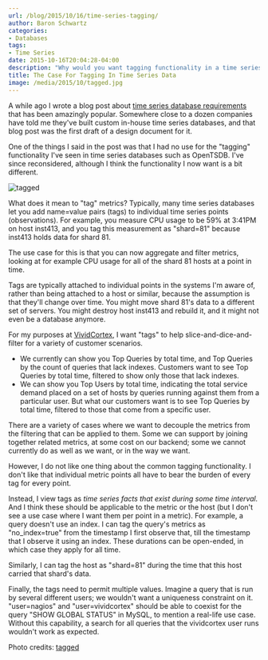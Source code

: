 ```yaml
---
url: /blog/2015/10/16/time-series-tagging/
author: Baron Schwartz
categories:
- Databases
tags:
- Time Series
date: 2015-10-16T20:04:28-04:00
description: "Why would you want tagging functionality in a time series database?"
title: The Case For Tagging In Time Series Data
image: /media/2015/10/tagged.jpg
---
```


A while ago I wrote a blog post about [time series database
requirements](/blog/2014/06/08/time-series-database-requirements/) that has been
amazingly popular. Somewhere close to a dozen companies have told me they've
built custom in-house time series databases, and that blog post was the first
draft of a design document for it.

One of the things I said in the post was that I had no use for the "tagging"
functionality I've seen in time series databases such as OpenTSDB. I've since
reconsidered, although I think the functionality I now want is a bit different.

![tagged](/media/2015/10/tagged.jpg)

<!--more-->

What does it mean to "tag" metrics? Typically, many time series databases let
you add name=value pairs (tags) to individual time series points (observations).
For example, you measure CPU usage to be 59% at 3:41PM on host inst413, and you tag
this measurement as "shard=81" because inst413 holds data for shard 81.

The use case for this is that you can now aggregate and filter metrics, looking
at for example CPU usage for all of the shard 81 hosts at a point in time.

Tags are typically attached to individual points in the systems I'm aware of,
rather than being attached to a host or similar, because the assumption is that
they'll change over time. You might move shard 81's data to a different set of
servers. You might destroy host inst413 and rebuild it, and it might not even be
a database anymore.

For my purposes at [VividCortex](https://www.vividcortex.com/), I want "tags" to
help slice-and-dice-and-filter for a variety of customer scenarios.

- We currently can show you Top Queries by total time, and Top Queries by the
  count of queries that lack indexes. Customers want to see Top
  Queries by total time, filtered to show only those that lack indexes.
- We can show you Top Users by total time, indicating the total service demand
  placed on a set of hosts by queries running against them from a particular
  user. But what our customers want is to see Top Queries by total time,
  filtered to those that come from a specific user.

There are a variety of cases where we want to decouple the metrics from the
filtering that can be applied to them. Some we can support by joining together
related metrics, at some cost on our backend; some we cannot currently do as
well as we want, or in the way we want.

However, I do not like one thing about the common tagging functionality. I don't
like that individual metric points all have to bear the burden of every tag for
every point.

Instead, I view tags as *time series facts that exist during some time
interval.* And I think these should be applicable to the metric or the host (but
I don't see a use case where I want them per point in a metric). For example, 
a query doesn't use an index. I can tag the query's metrics as "no_index=true"
from the timestamp I first observe that, till the timestamp that I observe it
using an index. These durations can be open-ended, in which case they apply for
all time.

Similarly, I can tag the host as "shard=81" during the time that this host
carried that shard's data.

Finally, the tags need to permit multiple values. Imagine a query that is run by
several different users; we wouldn't want a uniqueness constraint on it.
"user=nagios" and "user=vividcortex" should be able to coexist for the query
"SHOW GLOBAL STATUS" in MySQL, to mention a real-life use case. Without this
capability, a search for all queries that the vividcortex user runs wouldn't
work as expected.

Photo credits: [tagged](https://www.flickr.com/photos/jdhancock/3814523970/)
